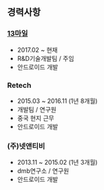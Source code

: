 ## 경력사항

### [13마일](http://www.13mile.co.kr/)
- 2017.02 ~ 현재
- R&D기술개발팀 / 주임
- 안드로이드 개발

### Retech
- 2015.03 ~ 2016.11 (1년 8개월)
- 개발팀 / 연구원
- 중국 현지 근무
- 안드로이드 개발

### (주)넷앤티비
- 2013.11 ~ 2015.02 (1년 3개월)
- dmb연구소 / 연구원
- 안드로이드 개발